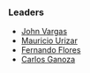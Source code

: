### Leaders

* [ John Vargas](mailto:john.vargas@owasp.org)
* [ Mauricio Urizar](mailto:mauricio.urizar@owasp.org)
* [ Fernando Flores](mailto:fernando.flores@owasp.org)
* [ Carlos Ganoza](mailto:carlos.ganoza@owasp.org)
